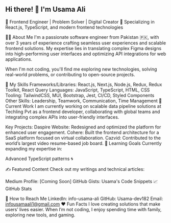 ## Hi there! 👋 I'm Usama Ali
🚀 Frontend Engineer | Problem Solver | Digital Creator
🎯 Specializing in React.js, TypeScript, and modern frontend technologies

🙋‍♂️ About Me
I'm a passionate software engineer from Pakistan 🇵🇰, with over 3 years of experience crafting seamless user experiences and scalable frontend solutions. My expertise lies in translating complex Figma designs into high-performing user interfaces and optimizing API integrations for web applications.

When I'm not coding, you'll find me exploring new technologies, solving real-world problems, or contributing to open-source projects.

🌟 My Skills
Frameworks/Libraries: React.js, Next.js, Node.js, Redux, Redux Toolkit, React Query
Languages: JavaScript, TypeScript, HTML, CSS
Tooling: TailwindCSS, MUI, Bootstrap, Jest, CI/CD, Styled Components
Other Skills: Leadership, Teamwork, Communication, Time Management
🔭 Current Work
I am currently working on scalable data pipeline solutions at Techling Pvt as a frontend developer, collaborating with global teams and integrating complex APIs into user-friendly interfaces.

Key Projects:
Daspire Website: Redesigned and optimized the platform for enhanced user engagement.
Cohere: Built the frontend architecture for a SaaS platform focused on virtual collaboration.
Cazvid: Contributed to the world’s largest video resume-based job board.
🌱 Learning Goals
Currently expanding my expertise in:

Advanced TypeScript patterns 🌀

✍️ Featured Content
Check out my writings and technical articles:

Medium Profile: [Coming Soon]
GitHub Gists: Usama's Code Snippets
📈 GitHub Stats


💼 How to Reach Me
LinkedIn: info-usama-ali
GitHub: Usama-dev182
Email: infousamaali1@gmail.com
❤️ Fun Facts
I love creating solutions that make users’ lives easier.
When I’m not coding, I enjoy spending time with family, exploring new tools, and gaming.
